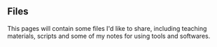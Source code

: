 ## Files
This pages will contain some files I'd like to share, including teaching materials, scripts and some of my notes for using tools and softwares.

